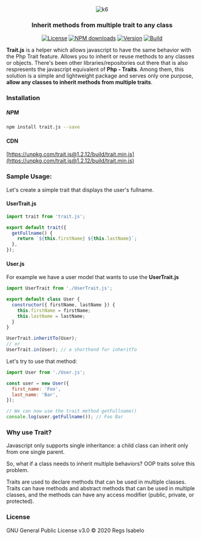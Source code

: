 <p align="center"><img src="https://github.com/regs37/Trait.js/blob/master/src/img/trait.js-logo.png?raw=true" alt="k6" /></p>
<h3 align="center">Inherit methods from multiple trait to any class</h3>
<p align="center">
  <a href="https://github.com/regs37/trait.js/blob/master/LICENSE"><img src="https://img.shields.io/npm/l/trait.js" alt="License"></a>
  <a href="https://www.npmjs.com/package/trait.js"><img src="https://img.shields.io/npm/dw/trait.js" alt="NPM downloads"></a>
  <a href="https://www.npmjs.com/package/trait.js"><img src="https://img.shields.io/npm/v/trait.js" alt="Version"></a>
  <a href="https://travis-ci.org/github/regs37/trait.js"><img src="https://img.shields.io/github/workflow/status/regs37/trait.js/Node.js%20CI" alt="Build"></a>
</p>

**Trait.js** is a helper which allows javascript to have the same behavior with the Php Trait feature. Allows you to inherit or reuse methods to any classes or objects. There's been other libraries/repositories out there that is also respresents the javascript equivalent of **Php - Traits**. Among them, this solution is a simple and lightweight package and serves only one purpose, **allow any classes to inherit methods from multiple traits**.

### Installation
##### NPM

```bash
npm install trait.js --save
```
#### CDN
[https://unpkg.com/trait.js@1.2.12/build/trait.min.js](https://unpkg.com/trait.js@1.2.12/build/trait.min.js)

### Sample Usage:

Let's create a simple trait that displays the user's fullname.

#### UserTrait.js
```javascript
import trait from 'trait.js';

export default trait({
  getFullname() {
    return `${this.firstName} ${this.lastName}`;
  },
});
```
#### User.js

For example we have a user model that wants to use the **UserTrait.js**
```javascript
import UserTrait from './UserTrait.js';

export default class User {
  constructor({ firstName, lastName }) {
    this.firstName = firstName;
    this.lastName = lastName;
  }
}

UserTrait.inheritTo(User);
// or
UserTrait.in(User); // a shorthand for inheritTo
```
Let's try to use that method:
```javascript
import User from './User.js';

const user = new User({
  first_name: 'Foo',
  last_name: 'Bar',
});

// We can now use the trait method getFullname()
console.log(user.getFullname()); // Foo Bar
```
### Why use Trait?

Javascript only supports single inheritance: a child class can inherit only from one single parent.

So, what if a class needs to inherit multiple behaviors? OOP traits solve this problem.

Traits are used to declare methods that can be used in multiple classes. Traits can have methods and abstract methods that can be used in multiple classes, and the methods can have any access modifier (public, private, or protected).

### License
GNU General Public License v3.0 © 2020 Regs Isabelo
